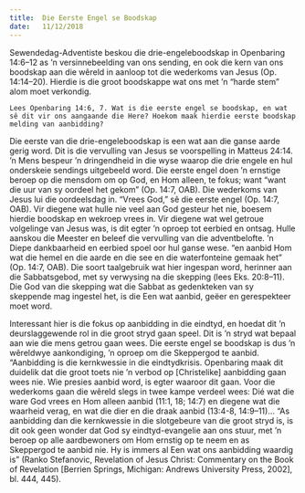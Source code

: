 ```yaml
---
title:  Die Eerste Engel se Boodskap
date:   11/12/2018
---
```


Sewendedag-Adventiste beskou die drie-engeleboodskap in Openbaring 14:6–12 as ’n versinnebeelding van ons sending, en ook die kern van ons boodskap aan die wêreld in aanloop tot die wederkoms van Jesus (Op. 14:14–20). Hierdie is die groot boodskappe wat ons met ’n “harde stem” alom moet verkondig. 

`Lees Openbaring 14:6, 7. Wat is die eerste engel se boodskap, en wat sê dit vir ons aangaande die Here? Hoekom maak hierdie eerste boodskap melding van aanbidding?` 

Die eerste van die drie-engeleboodskap is een wat aan die ganse aarde gerig word. Dit is die vervulling van Jesus se voorspelling in Matteus 24:14. ’n Mens bespeur ’n dringendheid in die wyse waarop die drie engele en hul onderskeie sendings uitgebeeld word. Die eerste engel doen ’n ernstige beroep op die mensdom om op God, en Hom alleen, te fokus; want “want die uur van sy oordeel het gekom” (Op. 14:7, OAB). Die wederkoms van Jesus lui die oordeelsdag in. “Vrees God,” sê die eerste engel (Op. 14:7, OAB). Vir diegene wat hulle nie veel aan God gesteur het nie, boesem hierdie boodskap en wekroep vrees in. Vir diegene wat wel getroue volgelinge van Jesus was, is dit egter ’n oproep tot eerbied en ontsag. Hulle aanskou die Meester en beleef die vervulling van die adventbelofte. ’n Diepe dankbaarheid en eerbied spoel oor hul ganse wese. “en aanbid Hom wat die hemel en die aarde en die see en die waterfonteine gemaak het” (Op. 14:7, OAB). Die soort taalgebruik wat hier ingespan word, herinner aan die Sabbatsgebod, met sy verwysing na die skepping (lees Eks. 20:8–11). Die God van die skepping wat die Sabbat as gedenkteken van sy skeppende mag ingestel het, is die Een wat aanbid, geëer en gerespekteer moet word. 

Interessant hier is die fokus op aanbidding in die eindtyd, en hoedat dit ’n deurslaggewende rol in die groot stryd gaan speel. Dit is ’n stryd wat bepaal aan wie die mens getrou gaan wees. Die eerste engel se boodskap is dus ’n wêreldwye aankondiging, ’n oproep om die Skeppergod te aanbid. “Aanbidding is die kernkwessie in die eindtydkrisis. Openbaring maak dit duidelik dat die groot toets nie ’n verbod op [Christelike] aanbidding gaan wees nie. Wie presies aanbid word, is egter waaroor dit gaan. Voor die wederkoms gaan die wêreld slegs in twee kampe verdeel wees: Dié wat die ware God vrees en Hom alleen aanbid (11:1, 18; 14:7) en diegene wat die waarheid verag, en wat die dier en die draak aanbid (13:4-8, 14:9–11)... “As aanbidding dan die kernkwessie in die slotgebeure van die groot stryd is, is dit ook geen wonder dat God sy eindtyd-evangelie aan ons stuur, met ’n beroep op alle aardbewoners om Hom ernstig op te neem en as Skeppergod te aanbid nie. Hy is immers al Een wat ons aanbidding waardig is” (Ranko Stefanovic, Revelation of Jesus Christ: Commentary on the Book of Revelation [Berrien Springs, Michigan: Andrews University Press, 2002], bl. 444, 445).